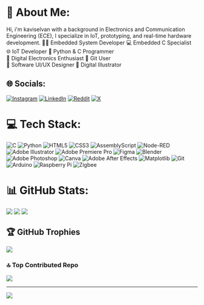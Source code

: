 # 💫 About Me:
Hi, i'm kaviselvan with a background in Electronics and Communication Engineering (ECE), I specialize in IoT, prototyping, and real-time hardware development.
👨‍💻 Embedded System Developer               💻 Embedded C Specialist<br>🌐 IoT Developer                                             🐍 Python & C Programmer<br>🔌 Digital Electronics Enthusiast                 🌱 Git User<br>📱 Software UI/UX Designer                         🎨 Digital Illustrator


## 🌐 Socials:
[![Instagram](https://img.shields.io/badge/Instagram-%23E4405F.svg?logo=Instagram&logoColor=white)](https://instagram.com/https://www.instagram.com/kavi.thamizh.x?igsh=dnM4ZjEyOW44NG1u) [![LinkedIn](https://img.shields.io/badge/LinkedIn-%230077B5.svg?logo=linkedin&logoColor=white)](https://linkedin.com/in/https://www.linkedin.com/in/kaviselvan-t-a9b411252/) [![Reddit](https://img.shields.io/badge/Reddit-%23FF4500.svg?logo=Reddit&logoColor=white)](https://reddit.com/user/https://www.reddit.com/user/kavitamil/?utm_source=share&utm_medium=web3x&utm_name=web3xcss&utm_term=1&utm_content=share_button) [![X](https://img.shields.io/badge/X-black.svg?logo=X&logoColor=white)](https://x.com/https://x.com/kaviselvanTamil?t=EePPQRJWKH85tuPfETy6eQ&s=09) 

# 💻 Tech Stack:
![C](https://img.shields.io/badge/c-%2300599C.svg?style=flat&logo=c&logoColor=white) ![Python](https://img.shields.io/badge/python-3670A0?style=flat&logo=python&logoColor=ffdd54) ![HTML5](https://img.shields.io/badge/html5-%23E34F26.svg?style=flat&logo=html5&logoColor=white) ![CSS3](https://img.shields.io/badge/css3-%231572B6.svg?style=flat&logo=css3&logoColor=white) ![AssemblyScript](https://img.shields.io/badge/assembly%20script-%23000000.svg?style=flat&logo=assemblyscript&logoColor=white) ![Node-RED](https://img.shields.io/badge/Node--RED-%238F0000.svg?style=flat&logo=node-red&logoColor=white) ![Adobe Illustrator](https://img.shields.io/badge/adobe%20illustrator-%23FF9A00.svg?style=flat&logo=adobe%20illustrator&logoColor=white) ![Adobe Premiere Pro](https://img.shields.io/badge/Adobe%20Premiere%20Pro-9999FF.svg?style=flat&logo=Adobe%20Premiere%20Pro&logoColor=white) ![Figma](https://img.shields.io/badge/figma-%23F24E1E.svg?style=flat&logo=figma&logoColor=white) ![Blender](https://img.shields.io/badge/blender-%23F5792A.svg?style=flat&logo=blender&logoColor=white) ![Adobe Photoshop](https://img.shields.io/badge/adobe%20photoshop-%2331A8FF.svg?style=flat&logo=adobe%20photoshop&logoColor=white) ![Canva](https://img.shields.io/badge/Canva-%2300C4CC.svg?style=flat&logo=Canva&logoColor=white) ![Adobe After Effects](https://img.shields.io/badge/Adobe%20After%20Effects-9999FF.svg?style=flat&logo=Adobe%20After%20Effects&logoColor=white) ![Matplotlib](https://img.shields.io/badge/Matplotlib-%23ffffff.svg?style=flat&logo=Matplotlib&logoColor=black) ![Git](https://img.shields.io/badge/git-%23F05033.svg?style=flat&logo=git&logoColor=white) ![Arduino](https://img.shields.io/badge/-Arduino-00979D?style=flat&logo=Arduino&logoColor=white) ![Raspberry Pi](https://img.shields.io/badge/-RaspberryPi-C51A4A?style=flat&logo=Raspberry-Pi) ![Zigbee](https://img.shields.io/badge/zigbee-%23EB0443.svg?style=flat&logo=zigbee&logoColor=white)
# 📊 GitHub Stats:
![](https://github-readme-stats.vercel.app/api?username=kaviselvantamil&theme=dark&hide_border=false&include_all_commits=false&count_private=false) 
![](https://github-readme-streak-stats.herokuapp.com/?user=kaviselvantamil&theme=dark&hide_border=false) 
![](https://github-readme-stats.vercel.app/api/top-langs/?username=kaviselvantamil&theme=dark&hide_border=false&include_all_commits=false&count_private=false&layout=compact)

## 🏆 GitHub Trophies
![](https://github-profile-trophy.vercel.app/?username=kaviselvantamil&theme=radical&no-frame=false&no-bg=true&margin-w=4)

### 🔝 Top Contributed Repo
![](https://github-contributor-stats.vercel.app/api?username=kaviselvantamil&limit=5&theme=dark&combine_all_yearly_contributions=true)

---
[![](https://visitcount.itsvg.in/api?id=kaviselvantamil&icon=0&color=0)](https://visitcount.itsvg.in)

<!-- Proudly created with GPRM ( https://gprm.itsvg.in ) -->
